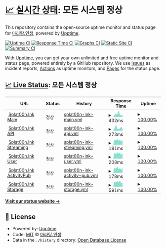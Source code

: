 # [📈 실시간 상태](https://status.maratang.life): <!--live status--> **모든 시스템 정상**

This repository contains the open-source uptime monitor and status page for [마라탕.인생](https://maratang.life/), powered by [Upptime](https://github.com/upptime/upptime).

[![Uptime CI](https://github.com/MaratangLife/status/workflows/Uptime%20CI/badge.svg)](https://github.com/MaratangLife/status/actions?query=workflow%3A%22Uptime+CI%22)
[![Response Time CI](https://github.com/MaratangLife/status/workflows/Response%20Time%20CI/badge.svg)](https://github.com/MaratangLife/status/actions?query=workflow%3A%22Response+Time+CI%22)
[![Graphs CI](https://github.com/MaratangLife/status/workflows/Graphs%20CI/badge.svg)](https://github.com/MaratangLife/status/actions?query=workflow%3A%22Graphs+CI%22)
[![Static Site CI](https://github.com/MaratangLife/status/workflows/Static%20Site%20CI/badge.svg)](https://github.com/MaratangLife/status/actions?query=workflow%3A%22Static+Site+CI%22)
[![Summary CI](https://github.com/MaratangLife/status/workflows/Summary%20CI/badge.svg)](https://github.com/MaratangLife/status/actions?query=workflow%3A%22Summary+CI%22)

With [Upptime](https://upptime.js.org), you can get your own unlimited and free uptime monitor and status page, powered entirely by a GitHub repository. We use [Issues](https://github.com/MaratangLife/status/issues) as incident reports, [Actions](https://github.com/MaratangLife/status/actions) as uptime monitors, and [Pages](https://status.maratang.life) for the status page.

## [📈 Live Status](https://demo.upptime.js.org): <!--live status--> **모든 시스템 정상**

<!--start: status pages-->
<!-- This summary is generated by Upptime (https://github.com/upptime/upptime) -->
<!-- Do not edit this manually, your changes will be overwritten -->
<!-- prettier-ignore -->
| URL | Status | History | Response Time | Uptime |
| --- | ------ | ------- | ------------- | ------ |
| <img alt="" src="https://icons.duckduckgo.com/ip3/splat00n.ink.ico" height="13"> [Splat00n.Ink Main](https://splat00n.ink/about) | 정상 | [splat00n-ink-main.yml](https://github.com/Lastorder-DC/splat00n_ink/commits/HEAD/history/splat00n-ink-main.yml) | <details><summary><img alt="Response time graph" src="./graphs/splat00n-ink-main/response-time-week.png" height="20"> 432ms</summary><br><a href="https://status.splat00n.ink/history/splat00n-ink-main"><img alt="Response time 676" src="https://img.shields.io/endpoint?url=https%3A%2F%2Fraw.githubusercontent.com%2FLastorder-DC%2Fsplat00n_ink%2FHEAD%2Fapi%2Fsplat00n-ink-main%2Fresponse-time.json"></a><br><a href="https://status.splat00n.ink/history/splat00n-ink-main"><img alt="24-hour response time 330" src="https://img.shields.io/endpoint?url=https%3A%2F%2Fraw.githubusercontent.com%2FLastorder-DC%2Fsplat00n_ink%2FHEAD%2Fapi%2Fsplat00n-ink-main%2Fresponse-time-day.json"></a><br><a href="https://status.splat00n.ink/history/splat00n-ink-main"><img alt="7-day response time 432" src="https://img.shields.io/endpoint?url=https%3A%2F%2Fraw.githubusercontent.com%2FLastorder-DC%2Fsplat00n_ink%2FHEAD%2Fapi%2Fsplat00n-ink-main%2Fresponse-time-week.json"></a><br><a href="https://status.splat00n.ink/history/splat00n-ink-main"><img alt="30-day response time 1082" src="https://img.shields.io/endpoint?url=https%3A%2F%2Fraw.githubusercontent.com%2FLastorder-DC%2Fsplat00n_ink%2FHEAD%2Fapi%2Fsplat00n-ink-main%2Fresponse-time-month.json"></a><br><a href="https://status.splat00n.ink/history/splat00n-ink-main"><img alt="1-year response time 667" src="https://img.shields.io/endpoint?url=https%3A%2F%2Fraw.githubusercontent.com%2FLastorder-DC%2Fsplat00n_ink%2FHEAD%2Fapi%2Fsplat00n-ink-main%2Fresponse-time-year.json"></a></details> | <details><summary><a href="https://status.splat00n.ink/history/splat00n-ink-main">100.00%</a></summary><a href="https://status.splat00n.ink/history/splat00n-ink-main"><img alt="All-time uptime 99.77%" src="https://img.shields.io/endpoint?url=https%3A%2F%2Fraw.githubusercontent.com%2FLastorder-DC%2Fsplat00n_ink%2FHEAD%2Fapi%2Fsplat00n-ink-main%2Fuptime.json"></a><br><a href="https://status.splat00n.ink/history/splat00n-ink-main"><img alt="24-hour uptime 100.00%" src="https://img.shields.io/endpoint?url=https%3A%2F%2Fraw.githubusercontent.com%2FLastorder-DC%2Fsplat00n_ink%2FHEAD%2Fapi%2Fsplat00n-ink-main%2Fuptime-day.json"></a><br><a href="https://status.splat00n.ink/history/splat00n-ink-main"><img alt="7-day uptime 100.00%" src="https://img.shields.io/endpoint?url=https%3A%2F%2Fraw.githubusercontent.com%2FLastorder-DC%2Fsplat00n_ink%2FHEAD%2Fapi%2Fsplat00n-ink-main%2Fuptime-week.json"></a><br><a href="https://status.splat00n.ink/history/splat00n-ink-main"><img alt="30-day uptime 97.49%" src="https://img.shields.io/endpoint?url=https%3A%2F%2Fraw.githubusercontent.com%2FLastorder-DC%2Fsplat00n_ink%2FHEAD%2Fapi%2Fsplat00n-ink-main%2Fuptime-month.json"></a><br><a href="https://status.splat00n.ink/history/splat00n-ink-main"><img alt="1-year uptime 99.76%" src="https://img.shields.io/endpoint?url=https%3A%2F%2Fraw.githubusercontent.com%2FLastorder-DC%2Fsplat00n_ink%2FHEAD%2Fapi%2Fsplat00n-ink-main%2Fuptime-year.json"></a></details>
| <img alt="" src="https://icons.duckduckgo.com/ip3/splat00n.ink.ico" height="13"> [Splat00n.Ink API](https://splat00n.ink/api/v2/instance) | 정상 | [splat00n-ink-api.yml](https://github.com/Lastorder-DC/splat00n_ink/commits/HEAD/history/splat00n-ink-api.yml) | <details><summary><img alt="Response time graph" src="./graphs/splat00n-ink-api/response-time-week.png" height="20"> 273ms</summary><br><a href="https://status.splat00n.ink/history/splat00n-ink-api"><img alt="Response time 252" src="https://img.shields.io/endpoint?url=https%3A%2F%2Fraw.githubusercontent.com%2FLastorder-DC%2Fsplat00n_ink%2FHEAD%2Fapi%2Fsplat00n-ink-api%2Fresponse-time.json"></a><br><a href="https://status.splat00n.ink/history/splat00n-ink-api"><img alt="24-hour response time 190" src="https://img.shields.io/endpoint?url=https%3A%2F%2Fraw.githubusercontent.com%2FLastorder-DC%2Fsplat00n_ink%2FHEAD%2Fapi%2Fsplat00n-ink-api%2Fresponse-time-day.json"></a><br><a href="https://status.splat00n.ink/history/splat00n-ink-api"><img alt="7-day response time 273" src="https://img.shields.io/endpoint?url=https%3A%2F%2Fraw.githubusercontent.com%2FLastorder-DC%2Fsplat00n_ink%2FHEAD%2Fapi%2Fsplat00n-ink-api%2Fresponse-time-week.json"></a><br><a href="https://status.splat00n.ink/history/splat00n-ink-api"><img alt="30-day response time 196" src="https://img.shields.io/endpoint?url=https%3A%2F%2Fraw.githubusercontent.com%2FLastorder-DC%2Fsplat00n_ink%2FHEAD%2Fapi%2Fsplat00n-ink-api%2Fresponse-time-month.json"></a><br><a href="https://status.splat00n.ink/history/splat00n-ink-api"><img alt="1-year response time 258" src="https://img.shields.io/endpoint?url=https%3A%2F%2Fraw.githubusercontent.com%2FLastorder-DC%2Fsplat00n_ink%2FHEAD%2Fapi%2Fsplat00n-ink-api%2Fresponse-time-year.json"></a></details> | <details><summary><a href="https://status.splat00n.ink/history/splat00n-ink-api">100.00%</a></summary><a href="https://status.splat00n.ink/history/splat00n-ink-api"><img alt="All-time uptime 99.78%" src="https://img.shields.io/endpoint?url=https%3A%2F%2Fraw.githubusercontent.com%2FLastorder-DC%2Fsplat00n_ink%2FHEAD%2Fapi%2Fsplat00n-ink-api%2Fuptime.json"></a><br><a href="https://status.splat00n.ink/history/splat00n-ink-api"><img alt="24-hour uptime 100.00%" src="https://img.shields.io/endpoint?url=https%3A%2F%2Fraw.githubusercontent.com%2FLastorder-DC%2Fsplat00n_ink%2FHEAD%2Fapi%2Fsplat00n-ink-api%2Fuptime-day.json"></a><br><a href="https://status.splat00n.ink/history/splat00n-ink-api"><img alt="7-day uptime 100.00%" src="https://img.shields.io/endpoint?url=https%3A%2F%2Fraw.githubusercontent.com%2FLastorder-DC%2Fsplat00n_ink%2FHEAD%2Fapi%2Fsplat00n-ink-api%2Fuptime-week.json"></a><br><a href="https://status.splat00n.ink/history/splat00n-ink-api"><img alt="30-day uptime 97.50%" src="https://img.shields.io/endpoint?url=https%3A%2F%2Fraw.githubusercontent.com%2FLastorder-DC%2Fsplat00n_ink%2FHEAD%2Fapi%2Fsplat00n-ink-api%2Fuptime-month.json"></a><br><a href="https://status.splat00n.ink/history/splat00n-ink-api"><img alt="1-year uptime 99.76%" src="https://img.shields.io/endpoint?url=https%3A%2F%2Fraw.githubusercontent.com%2FLastorder-DC%2Fsplat00n_ink%2FHEAD%2Fapi%2Fsplat00n-ink-api%2Fuptime-year.json"></a></details>
| <img alt="" src="https://icons.duckduckgo.com/ip3/splat00n.ink.ico" height="13"> [Splat00n.Ink Streaming](https://splat00n.ink/api/v1/streaming/health) | 정상 | [splat00n-ink-streaming.yml](https://github.com/Lastorder-DC/splat00n_ink/commits/HEAD/history/splat00n-ink-streaming.yml) | <details><summary><img alt="Response time graph" src="./graphs/splat00n-ink-streaming/response-time-week.png" height="20"> 181ms</summary><br><a href="https://status.splat00n.ink/history/splat00n-ink-streaming"><img alt="Response time 181" src="https://img.shields.io/endpoint?url=https%3A%2F%2Fraw.githubusercontent.com%2FLastorder-DC%2Fsplat00n_ink%2FHEAD%2Fapi%2Fsplat00n-ink-streaming%2Fresponse-time.json"></a><br><a href="https://status.splat00n.ink/history/splat00n-ink-streaming"><img alt="24-hour response time 207" src="https://img.shields.io/endpoint?url=https%3A%2F%2Fraw.githubusercontent.com%2FLastorder-DC%2Fsplat00n_ink%2FHEAD%2Fapi%2Fsplat00n-ink-streaming%2Fresponse-time-day.json"></a><br><a href="https://status.splat00n.ink/history/splat00n-ink-streaming"><img alt="7-day response time 181" src="https://img.shields.io/endpoint?url=https%3A%2F%2Fraw.githubusercontent.com%2FLastorder-DC%2Fsplat00n_ink%2FHEAD%2Fapi%2Fsplat00n-ink-streaming%2Fresponse-time-week.json"></a><br><a href="https://status.splat00n.ink/history/splat00n-ink-streaming"><img alt="30-day response time 197" src="https://img.shields.io/endpoint?url=https%3A%2F%2Fraw.githubusercontent.com%2FLastorder-DC%2Fsplat00n_ink%2FHEAD%2Fapi%2Fsplat00n-ink-streaming%2Fresponse-time-month.json"></a><br><a href="https://status.splat00n.ink/history/splat00n-ink-streaming"><img alt="1-year response time 181" src="https://img.shields.io/endpoint?url=https%3A%2F%2Fraw.githubusercontent.com%2FLastorder-DC%2Fsplat00n_ink%2FHEAD%2Fapi%2Fsplat00n-ink-streaming%2Fresponse-time-year.json"></a></details> | <details><summary><a href="https://status.splat00n.ink/history/splat00n-ink-streaming">100.00%</a></summary><a href="https://status.splat00n.ink/history/splat00n-ink-streaming"><img alt="All-time uptime 97.46%" src="https://img.shields.io/endpoint?url=https%3A%2F%2Fraw.githubusercontent.com%2FLastorder-DC%2Fsplat00n_ink%2FHEAD%2Fapi%2Fsplat00n-ink-streaming%2Fuptime.json"></a><br><a href="https://status.splat00n.ink/history/splat00n-ink-streaming"><img alt="24-hour uptime 100.00%" src="https://img.shields.io/endpoint?url=https%3A%2F%2Fraw.githubusercontent.com%2FLastorder-DC%2Fsplat00n_ink%2FHEAD%2Fapi%2Fsplat00n-ink-streaming%2Fuptime-day.json"></a><br><a href="https://status.splat00n.ink/history/splat00n-ink-streaming"><img alt="7-day uptime 100.00%" src="https://img.shields.io/endpoint?url=https%3A%2F%2Fraw.githubusercontent.com%2FLastorder-DC%2Fsplat00n_ink%2FHEAD%2Fapi%2Fsplat00n-ink-streaming%2Fuptime-week.json"></a><br><a href="https://status.splat00n.ink/history/splat00n-ink-streaming"><img alt="30-day uptime 97.49%" src="https://img.shields.io/endpoint?url=https%3A%2F%2Fraw.githubusercontent.com%2FLastorder-DC%2Fsplat00n_ink%2FHEAD%2Fapi%2Fsplat00n-ink-streaming%2Fuptime-month.json"></a><br><a href="https://status.splat00n.ink/history/splat00n-ink-streaming"><img alt="1-year uptime 98.92%" src="https://img.shields.io/endpoint?url=https%3A%2F%2Fraw.githubusercontent.com%2FLastorder-DC%2Fsplat00n_ink%2FHEAD%2Fapi%2Fsplat00n-ink-streaming%2Fuptime-year.json"></a></details>
| <img alt="" src="https://icons.duckduckgo.com/ip3/splat00n.ink.ico" height="13"> [Splat00n.Ink User](https://splat00n.ink/api/v1/accounts/lookup?acct=admin) | 정상 | [splat00n-ink-user.yml](https://github.com/Lastorder-DC/splat00n_ink/commits/HEAD/history/splat00n-ink-user.yml) | <details><summary><img alt="Response time graph" src="./graphs/splat00n-ink-user/response-time-week.png" height="20"> 208ms</summary><br><a href="https://status.splat00n.ink/history/splat00n-ink-user"><img alt="Response time 271" src="https://img.shields.io/endpoint?url=https%3A%2F%2Fraw.githubusercontent.com%2FLastorder-DC%2Fsplat00n_ink%2FHEAD%2Fapi%2Fsplat00n-ink-user%2Fresponse-time.json"></a><br><a href="https://status.splat00n.ink/history/splat00n-ink-user"><img alt="24-hour response time 231" src="https://img.shields.io/endpoint?url=https%3A%2F%2Fraw.githubusercontent.com%2FLastorder-DC%2Fsplat00n_ink%2FHEAD%2Fapi%2Fsplat00n-ink-user%2Fresponse-time-day.json"></a><br><a href="https://status.splat00n.ink/history/splat00n-ink-user"><img alt="7-day response time 208" src="https://img.shields.io/endpoint?url=https%3A%2F%2Fraw.githubusercontent.com%2FLastorder-DC%2Fsplat00n_ink%2FHEAD%2Fapi%2Fsplat00n-ink-user%2Fresponse-time-week.json"></a><br><a href="https://status.splat00n.ink/history/splat00n-ink-user"><img alt="30-day response time 225" src="https://img.shields.io/endpoint?url=https%3A%2F%2Fraw.githubusercontent.com%2FLastorder-DC%2Fsplat00n_ink%2FHEAD%2Fapi%2Fsplat00n-ink-user%2Fresponse-time-month.json"></a><br><a href="https://status.splat00n.ink/history/splat00n-ink-user"><img alt="1-year response time 275" src="https://img.shields.io/endpoint?url=https%3A%2F%2Fraw.githubusercontent.com%2FLastorder-DC%2Fsplat00n_ink%2FHEAD%2Fapi%2Fsplat00n-ink-user%2Fresponse-time-year.json"></a></details> | <details><summary><a href="https://status.splat00n.ink/history/splat00n-ink-user">100.00%</a></summary><a href="https://status.splat00n.ink/history/splat00n-ink-user"><img alt="All-time uptime 99.78%" src="https://img.shields.io/endpoint?url=https%3A%2F%2Fraw.githubusercontent.com%2FLastorder-DC%2Fsplat00n_ink%2FHEAD%2Fapi%2Fsplat00n-ink-user%2Fuptime.json"></a><br><a href="https://status.splat00n.ink/history/splat00n-ink-user"><img alt="24-hour uptime 100.00%" src="https://img.shields.io/endpoint?url=https%3A%2F%2Fraw.githubusercontent.com%2FLastorder-DC%2Fsplat00n_ink%2FHEAD%2Fapi%2Fsplat00n-ink-user%2Fuptime-day.json"></a><br><a href="https://status.splat00n.ink/history/splat00n-ink-user"><img alt="7-day uptime 100.00%" src="https://img.shields.io/endpoint?url=https%3A%2F%2Fraw.githubusercontent.com%2FLastorder-DC%2Fsplat00n_ink%2FHEAD%2Fapi%2Fsplat00n-ink-user%2Fuptime-week.json"></a><br><a href="https://status.splat00n.ink/history/splat00n-ink-user"><img alt="30-day uptime 97.52%" src="https://img.shields.io/endpoint?url=https%3A%2F%2Fraw.githubusercontent.com%2FLastorder-DC%2Fsplat00n_ink%2FHEAD%2Fapi%2Fsplat00n-ink-user%2Fuptime-month.json"></a><br><a href="https://status.splat00n.ink/history/splat00n-ink-user"><img alt="1-year uptime 99.76%" src="https://img.shields.io/endpoint?url=https%3A%2F%2Fraw.githubusercontent.com%2FLastorder-DC%2Fsplat00n_ink%2FHEAD%2Fapi%2Fsplat00n-ink-user%2Fuptime-year.json"></a></details>
| <img alt="" src="https://icons.duckduckgo.com/ip3/splat00n.ink.ico" height="13"> [Splat00n.Ink ActivityPub](https://splat00n.ink/.well-known/webfinger?resource=acct:admin@splat00n.ink) | 정상 | [splat00n-ink-activity-pub.yml](https://github.com/Lastorder-DC/splat00n_ink/commits/HEAD/history/splat00n-ink-activity-pub.yml) | <details><summary><img alt="Response time graph" src="./graphs/splat00n-ink-activity-pub/response-time-week.png" height="20"> 178ms</summary><br><a href="https://status.splat00n.ink/history/splat00n-ink-activity-pub"><img alt="Response time 177" src="https://img.shields.io/endpoint?url=https%3A%2F%2Fraw.githubusercontent.com%2FLastorder-DC%2Fsplat00n_ink%2FHEAD%2Fapi%2Fsplat00n-ink-activity-pub%2Fresponse-time.json"></a><br><a href="https://status.splat00n.ink/history/splat00n-ink-activity-pub"><img alt="24-hour response time 196" src="https://img.shields.io/endpoint?url=https%3A%2F%2Fraw.githubusercontent.com%2FLastorder-DC%2Fsplat00n_ink%2FHEAD%2Fapi%2Fsplat00n-ink-activity-pub%2Fresponse-time-day.json"></a><br><a href="https://status.splat00n.ink/history/splat00n-ink-activity-pub"><img alt="7-day response time 178" src="https://img.shields.io/endpoint?url=https%3A%2F%2Fraw.githubusercontent.com%2FLastorder-DC%2Fsplat00n_ink%2FHEAD%2Fapi%2Fsplat00n-ink-activity-pub%2Fresponse-time-week.json"></a><br><a href="https://status.splat00n.ink/history/splat00n-ink-activity-pub"><img alt="30-day response time 168" src="https://img.shields.io/endpoint?url=https%3A%2F%2Fraw.githubusercontent.com%2FLastorder-DC%2Fsplat00n_ink%2FHEAD%2Fapi%2Fsplat00n-ink-activity-pub%2Fresponse-time-month.json"></a><br><a href="https://status.splat00n.ink/history/splat00n-ink-activity-pub"><img alt="1-year response time 177" src="https://img.shields.io/endpoint?url=https%3A%2F%2Fraw.githubusercontent.com%2FLastorder-DC%2Fsplat00n_ink%2FHEAD%2Fapi%2Fsplat00n-ink-activity-pub%2Fresponse-time-year.json"></a></details> | <details><summary><a href="https://status.splat00n.ink/history/splat00n-ink-activity-pub">100.00%</a></summary><a href="https://status.splat00n.ink/history/splat00n-ink-activity-pub"><img alt="All-time uptime 99.78%" src="https://img.shields.io/endpoint?url=https%3A%2F%2Fraw.githubusercontent.com%2FLastorder-DC%2Fsplat00n_ink%2FHEAD%2Fapi%2Fsplat00n-ink-activity-pub%2Fuptime.json"></a><br><a href="https://status.splat00n.ink/history/splat00n-ink-activity-pub"><img alt="24-hour uptime 100.00%" src="https://img.shields.io/endpoint?url=https%3A%2F%2Fraw.githubusercontent.com%2FLastorder-DC%2Fsplat00n_ink%2FHEAD%2Fapi%2Fsplat00n-ink-activity-pub%2Fuptime-day.json"></a><br><a href="https://status.splat00n.ink/history/splat00n-ink-activity-pub"><img alt="7-day uptime 100.00%" src="https://img.shields.io/endpoint?url=https%3A%2F%2Fraw.githubusercontent.com%2FLastorder-DC%2Fsplat00n_ink%2FHEAD%2Fapi%2Fsplat00n-ink-activity-pub%2Fuptime-week.json"></a><br><a href="https://status.splat00n.ink/history/splat00n-ink-activity-pub"><img alt="30-day uptime 97.53%" src="https://img.shields.io/endpoint?url=https%3A%2F%2Fraw.githubusercontent.com%2FLastorder-DC%2Fsplat00n_ink%2FHEAD%2Fapi%2Fsplat00n-ink-activity-pub%2Fuptime-month.json"></a><br><a href="https://status.splat00n.ink/history/splat00n-ink-activity-pub"><img alt="1-year uptime 99.76%" src="https://img.shields.io/endpoint?url=https%3A%2F%2Fraw.githubusercontent.com%2FLastorder-DC%2Fsplat00n_ink%2FHEAD%2Fapi%2Fsplat00n-ink-activity-pub%2Fuptime-year.json"></a></details>
| <img alt="" src="https://splat00n.ink/favicon.ico" height="13"> [Splat00n.Ink Storage](https://r2.maratang.life/check.txt) | 정상 | [splat00n-ink-storage.yml](https://github.com/Lastorder-DC/splat00n_ink/commits/HEAD/history/splat00n-ink-storage.yml) | <details><summary><img alt="Response time graph" src="./graphs/splat00n-ink-storage/response-time-week.png" height="20"> 591ms</summary><br><a href="https://status.splat00n.ink/history/splat00n-ink-storage"><img alt="Response time 712" src="https://img.shields.io/endpoint?url=https%3A%2F%2Fraw.githubusercontent.com%2FLastorder-DC%2Fsplat00n_ink%2FHEAD%2Fapi%2Fsplat00n-ink-storage%2Fresponse-time.json"></a><br><a href="https://status.splat00n.ink/history/splat00n-ink-storage"><img alt="24-hour response time 496" src="https://img.shields.io/endpoint?url=https%3A%2F%2Fraw.githubusercontent.com%2FLastorder-DC%2Fsplat00n_ink%2FHEAD%2Fapi%2Fsplat00n-ink-storage%2Fresponse-time-day.json"></a><br><a href="https://status.splat00n.ink/history/splat00n-ink-storage"><img alt="7-day response time 591" src="https://img.shields.io/endpoint?url=https%3A%2F%2Fraw.githubusercontent.com%2FLastorder-DC%2Fsplat00n_ink%2FHEAD%2Fapi%2Fsplat00n-ink-storage%2Fresponse-time-week.json"></a><br><a href="https://status.splat00n.ink/history/splat00n-ink-storage"><img alt="30-day response time 590" src="https://img.shields.io/endpoint?url=https%3A%2F%2Fraw.githubusercontent.com%2FLastorder-DC%2Fsplat00n_ink%2FHEAD%2Fapi%2Fsplat00n-ink-storage%2Fresponse-time-month.json"></a><br><a href="https://status.splat00n.ink/history/splat00n-ink-storage"><img alt="1-year response time 710" src="https://img.shields.io/endpoint?url=https%3A%2F%2Fraw.githubusercontent.com%2FLastorder-DC%2Fsplat00n_ink%2FHEAD%2Fapi%2Fsplat00n-ink-storage%2Fresponse-time-year.json"></a></details> | <details><summary><a href="https://status.splat00n.ink/history/splat00n-ink-storage">100.00%</a></summary><a href="https://status.splat00n.ink/history/splat00n-ink-storage"><img alt="All-time uptime 99.50%" src="https://img.shields.io/endpoint?url=https%3A%2F%2Fraw.githubusercontent.com%2FLastorder-DC%2Fsplat00n_ink%2FHEAD%2Fapi%2Fsplat00n-ink-storage%2Fuptime.json"></a><br><a href="https://status.splat00n.ink/history/splat00n-ink-storage"><img alt="24-hour uptime 100.00%" src="https://img.shields.io/endpoint?url=https%3A%2F%2Fraw.githubusercontent.com%2FLastorder-DC%2Fsplat00n_ink%2FHEAD%2Fapi%2Fsplat00n-ink-storage%2Fuptime-day.json"></a><br><a href="https://status.splat00n.ink/history/splat00n-ink-storage"><img alt="7-day uptime 100.00%" src="https://img.shields.io/endpoint?url=https%3A%2F%2Fraw.githubusercontent.com%2FLastorder-DC%2Fsplat00n_ink%2FHEAD%2Fapi%2Fsplat00n-ink-storage%2Fuptime-week.json"></a><br><a href="https://status.splat00n.ink/history/splat00n-ink-storage"><img alt="30-day uptime 100.00%" src="https://img.shields.io/endpoint?url=https%3A%2F%2Fraw.githubusercontent.com%2FLastorder-DC%2Fsplat00n_ink%2FHEAD%2Fapi%2Fsplat00n-ink-storage%2Fuptime-month.json"></a><br><a href="https://status.splat00n.ink/history/splat00n-ink-storage"><img alt="1-year uptime 99.46%" src="https://img.shields.io/endpoint?url=https%3A%2F%2Fraw.githubusercontent.com%2FLastorder-DC%2Fsplat00n_ink%2FHEAD%2Fapi%2Fsplat00n-ink-storage%2Fuptime-year.json"></a></details>

<!--end: status pages-->

[**Visit our status website →**](https://status.maratang.life)

## 📄 License

- Powered by: [Upptime](https://github.com/upptime/upptime)
- Code: [MIT](./LICENSE) © [마라탕.인생](https://maratang.life/)
- Data in the `./history` directory: [Open Database License](https://opendatacommons.org/licenses/odbl/1-0/)
